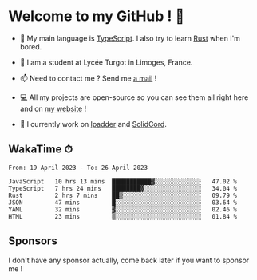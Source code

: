 # Welcome to my GitHub ! 🌃

- 🔭 My main language is [TypeScript](https://www.typescriptlang.org/). I also try to learn [Rust](https://www.rust-lang.org/) when I'm bored. 

- 🌱 I am a student at Lycée Turgot in Limoges, France.

- 📫 Need to contact me ? Send me <a href="mailto:mikkel@milescode.dev">a mail</a> !

- 💻 All my projects are open-source so you can see them all right here and on <a href="https://www.vexcited.ml">my website</a> !

- 👀 I currently work on [lpadder](https://github.com/Vexcited/lpadder) and [SolidCord](https://github.com/Vexcited/SolidCord).

## WakaTime ⏱

<!--START_SECTION:waka-->

```text
From: 19 April 2023 - To: 26 April 2023

JavaScript   10 hrs 13 mins  ███████████▓░░░░░░░░░░░░░   47.02 %
TypeScript   7 hrs 24 mins   ████████▓░░░░░░░░░░░░░░░░   34.04 %
Rust         2 hrs 7 mins    ██▒░░░░░░░░░░░░░░░░░░░░░░   09.79 %
JSON         47 mins         █░░░░░░░░░░░░░░░░░░░░░░░░   03.64 %
YAML         32 mins         ▓░░░░░░░░░░░░░░░░░░░░░░░░   02.46 %
HTML         23 mins         ▒░░░░░░░░░░░░░░░░░░░░░░░░   01.84 %
```

<!--END_SECTION:waka-->

## Sponsors

I don't have any sponsor actually, come back later if you want to sponsor me !
